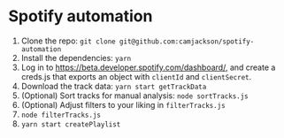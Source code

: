 # Spotify automation

1. Clone the repo: `git clone git@github.com:camjackson/spotify-automation`
2. Install the dependencies: `yarn`
3. Log in to https://beta.developer.spotify.com/dashboard/, and create a creds.js that exports an object with `clientId` and `clientSecret`.
4. Download the track data: `yarn start getTrackData`
5. (Optional) Sort tracks for manual analysis: `node sortTracks.js`
6. (Optional) Adjust filters to your liking in `filterTracks.js`
7. `node filterTracks.js`
8. `yarn start createPlaylist`

